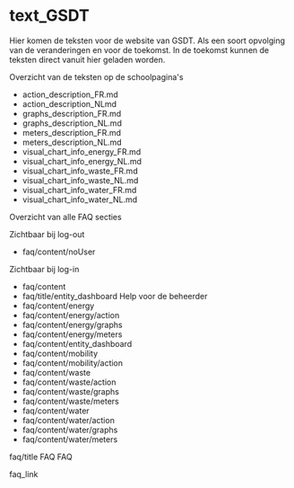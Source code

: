 # text_GSDT
Hier komen de teksten voor de website van GSDT. Als een soort opvolging van de veranderingen en voor de toekomst. In de toekomst kunnen de teksten direct vanuit hier geladen worden.

Overzicht van de teksten op de schoolpagina's


- action_description_FR.md
- action_description_NLmd
- graphs_description_FR.md
- graphs_description_NL.md
- meters_description_FR.md
- meters_description_NL.md
- visual_chart_info_energy_FR.md
- visual_chart_info_energy_NL.md
- visual_chart_info_waste_FR.md
- visual_chart_info_waste_NL.md
- visual_chart_info_water_FR.md
- visual_chart_info_water_NL.md 

Overzicht van alle FAQ secties

Zichtbaar bij log-out

- faq/content/noUser

Zichtbaar bij log-in

- faq/content	
- faq/title/entity_dashboard	Help voor de beheerder	
- faq/content/energy	
- faq/content/energy/action	
- faq/content/energy/graphs	
- faq/content/energy/meters		
- faq/content/entity_dashboard	
- faq/content/mobility	
- faq/content/mobility/action			
- faq/content/waste			
- faq/content/waste/action			
- faq/content/waste/graphs			
- faq/content/waste/meters			
- faq/content/water			
- faq/content/water/action			
- faq/content/water/graphs			
- faq/content/water/meters	
  

faq/title	FAQ	FAQ	

faq_link
